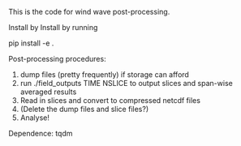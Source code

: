 This is the code for wind wave post-processing.

Install by Install by running

pip install -e . 


Post-processing procedures:
1. dump files (pretty frequently) if storage can afford
2. run ./field_outputs TIME NSLICE to output slices and span-wise averaged results
3. Read in slices and convert to compressed netcdf files
4. (Delete the dump files and slice files?)
5. Analyse!

Dependence:
tqdm